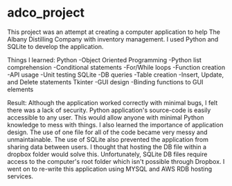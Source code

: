 # adco_project

This project was an attempt at creating a computer application to help The Albany Distilling Company with inventory management. I used Python and SQLite to develop the application.

Things I learned:
Python
  -Object Oriented Programming
  -Python list comprehension
  -Conditional statements
  -For/While loops
  -Function creation
  -API usage
  -Unit testing
SQLite
  -DB queries
  -Table creation
  -Insert, Update, and Delete statements
Tkinter
  -GUI design
  -Binding functions to GUI elements
  
Result:
  Although the application worked correctly with minimal bugs, I felt there was a lack of security. Python application's source-code is easily accessible to any user. This would allow anyone with minimal Python knowledge to mess with things. I also learned the importance of application design. The use of one file for all of the code became very messy and unmaintainable. The use of SQLite also prevented the application from sharing data between users. I thought that hosting the DB file within a dropbox folder would solve this. Unfortunately, SQLite DB files require access to the computer's root folder which isn't possible through Dropbox. I went on to re-write this application using MYSQL and AWS RDB hosting services.

